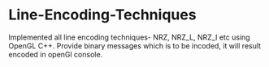 # Line-Encoding-Techniques
Implemented all line encoding techniques- NRZ, NRZ_L, NRZ_I etc using OpenGL C++.
Provide binary messages which is to be incoded, it will result encoded in openGl console.
